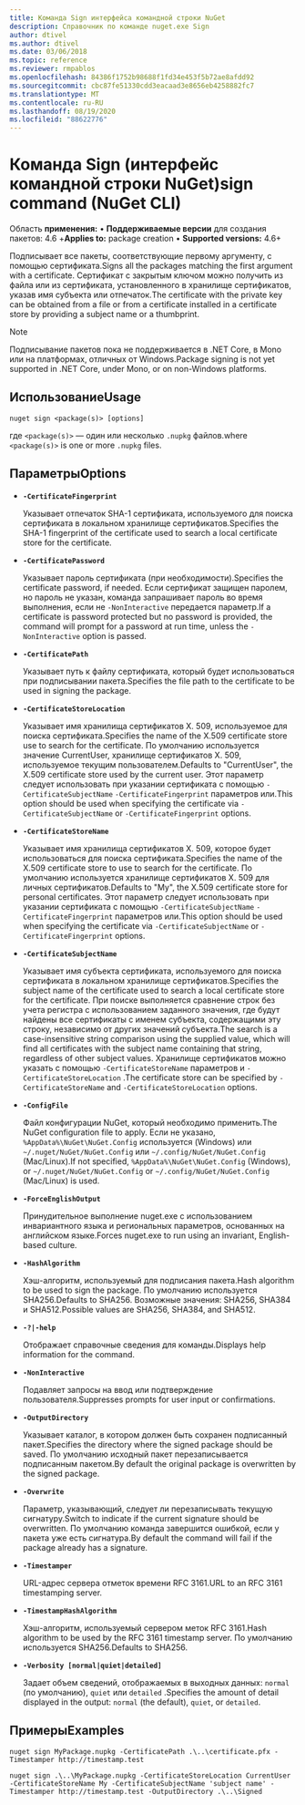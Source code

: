 ```yaml
---
title: Команда Sign интерфейса командной строки NuGet
description: Справочник по команде nuget.exe Sign
author: dtivel
ms.author: dtivel
ms.date: 03/06/2018
ms.topic: reference
ms.reviewer: rmpablos
ms.openlocfilehash: 84386f1752b98688f1fd34e453f5b72ae8afdd92
ms.sourcegitcommit: cbc87fe51330cdd3eacaad3e8656eb4258882fc7
ms.translationtype: MT
ms.contentlocale: ru-RU
ms.lasthandoff: 08/19/2020
ms.locfileid: "88622776"
---
```

# <a name="sign-command-nuget-cli"></a><span data-ttu-id="3c4fd-103">Команда Sign (интерфейс командной строки NuGet)</span><span class="sxs-lookup"><span data-stu-id="3c4fd-103">sign command (NuGet CLI)</span></span>

<span data-ttu-id="3c4fd-104">Область **применения:** &bullet; **Поддерживаемые версии** для создания пакетов: 4.6 +</span><span class="sxs-lookup"><span data-stu-id="3c4fd-104">**Applies to:** package creation &bullet; **Supported versions:** 4.6+</span></span>

<span data-ttu-id="3c4fd-105">Подписывает все пакеты, соответствующие первому аргументу, с помощью сертификата.</span><span class="sxs-lookup"><span data-stu-id="3c4fd-105">Signs all the packages matching the first argument with a certificate.</span></span> <span data-ttu-id="3c4fd-106">Сертификат с закрытым ключом можно получить из файла или из сертификата, установленного в хранилище сертификатов, указав имя субъекта или отпечаток.</span><span class="sxs-lookup"><span data-stu-id="3c4fd-106">The certificate with the private key can be obtained from a file or from a certificate installed in a certificate store by providing a subject name or a thumbprint.</span></span>

> [!Note]
> <span data-ttu-id="3c4fd-107">Подписывание пакетов пока не поддерживается в .NET Core, в Mono или на платформах, отличных от Windows.</span><span class="sxs-lookup"><span data-stu-id="3c4fd-107">Package signing is not yet supported in .NET Core, under Mono, or on non-Windows platforms.</span></span>

## <a name="usage"></a><span data-ttu-id="3c4fd-108">Использование</span><span class="sxs-lookup"><span data-stu-id="3c4fd-108">Usage</span></span>

```cli
nuget sign <package(s)> [options]
```

<span data-ttu-id="3c4fd-109">где `<package(s)>` — один или несколько `.nupkg` файлов.</span><span class="sxs-lookup"><span data-stu-id="3c4fd-109">where `<package(s)>` is one or more `.nupkg` files.</span></span>

## <a name="options"></a><span data-ttu-id="3c4fd-110">Параметры</span><span class="sxs-lookup"><span data-stu-id="3c4fd-110">Options</span></span>

- **`-CertificateFingerprint`**

  <span data-ttu-id="3c4fd-111">Указывает отпечаток SHA-1 сертификата, используемого для поиска сертификата в локальном хранилище сертификатов.</span><span class="sxs-lookup"><span data-stu-id="3c4fd-111">Specifies the SHA-1 fingerprint of the certificate used to search a local certificate store for the certificate.</span></span>

- **`-CertificatePassword`**

  <span data-ttu-id="3c4fd-112">Указывает пароль сертификата (при необходимости).</span><span class="sxs-lookup"><span data-stu-id="3c4fd-112">Specifies the certificate password, if needed.</span></span> <span data-ttu-id="3c4fd-113">Если сертификат защищен паролем, но пароль не указан, команда запрашивает пароль во время выполнения, если не `-NonInteractive` передается параметр.</span><span class="sxs-lookup"><span data-stu-id="3c4fd-113">If a certificate is password protected but no password is provided, the command will prompt for a password at run time, unless the `-NonInteractive` option is passed.</span></span>

- **`-CertificatePath`**

  <span data-ttu-id="3c4fd-114">Указывает путь к файлу сертификата, который будет использоваться при подписывании пакета.</span><span class="sxs-lookup"><span data-stu-id="3c4fd-114">Specifies the file path to the certificate to be used in signing the package.</span></span>

- **`-CertificateStoreLocation`**

  <span data-ttu-id="3c4fd-115">Указывает имя хранилища сертификатов X. 509, используемое для поиска сертификата.</span><span class="sxs-lookup"><span data-stu-id="3c4fd-115">Specifies the name of the X.509 certificate store use to search for the certificate.</span></span> <span data-ttu-id="3c4fd-116">По умолчанию используется значение CurrentUser, хранилище сертификатов X. 509, используемое текущим пользователем.</span><span class="sxs-lookup"><span data-stu-id="3c4fd-116">Defaults to "CurrentUser", the X.509 certificate store used by the current user.</span></span> <span data-ttu-id="3c4fd-117">Этот параметр следует использовать при указании сертификата с помощью `-CertificateSubjectName` `-CertificateFingerprint` параметров или.</span><span class="sxs-lookup"><span data-stu-id="3c4fd-117">This option should be used when specifying the certificate via `-CertificateSubjectName` or `-CertificateFingerprint` options.</span></span>

- **`-CertificateStoreName`**

  <span data-ttu-id="3c4fd-118">Указывает имя хранилища сертификатов X. 509, которое будет использоваться для поиска сертификата.</span><span class="sxs-lookup"><span data-stu-id="3c4fd-118">Specifies the name of the X.509 certificate store to use to search for the certificate.</span></span> <span data-ttu-id="3c4fd-119">По умолчанию используется хранилище сертификатов X. 509 для личных сертификатов.</span><span class="sxs-lookup"><span data-stu-id="3c4fd-119">Defaults to "My", the X.509 certificate store for personal certificates.</span></span> <span data-ttu-id="3c4fd-120">Этот параметр следует использовать при указании сертификата с помощью `-CertificateSubjectName` `-CertificateFingerprint` параметров или.</span><span class="sxs-lookup"><span data-stu-id="3c4fd-120">This option should be used when specifying the certificate via `-CertificateSubjectName` or `-CertificateFingerprint` options.</span></span>

- **`-CertificateSubjectName`**

  <span data-ttu-id="3c4fd-121">Указывает имя субъекта сертификата, используемого для поиска сертификата в локальном хранилище сертификатов.</span><span class="sxs-lookup"><span data-stu-id="3c4fd-121">Specifies the subject name of the certificate used to search a local certificate store for the certificate.</span></span>  <span data-ttu-id="3c4fd-122">При поиске выполняется сравнение строк без учета регистра с использованием заданного значения, где будут найдены все сертификаты с именем субъекта, содержащими эту строку, независимо от других значений субъекта.</span><span class="sxs-lookup"><span data-stu-id="3c4fd-122">The search is a case-insensitive string comparison using the supplied value, which will find all certificates with the subject name containing that string, regardless of other subject values.</span></span>  <span data-ttu-id="3c4fd-123">Хранилище сертификатов можно указать с помощью `-CertificateStoreName` параметров и `-CertificateStoreLocation` .</span><span class="sxs-lookup"><span data-stu-id="3c4fd-123">The certificate store can be specified by `-CertificateStoreName` and `-CertificateStoreLocation` options.</span></span>

- **`-ConfigFile`**

  <span data-ttu-id="3c4fd-124">Файл конфигурации NuGet, который необходимо применить.</span><span class="sxs-lookup"><span data-stu-id="3c4fd-124">The NuGet configuration file to apply.</span></span> <span data-ttu-id="3c4fd-125">Если не указано, `%AppData%\NuGet\NuGet.Config` используется (Windows) или `~/.nuget/NuGet/NuGet.Config` или `~/.config/NuGet/NuGet.Config` (Mac/Linux).</span><span class="sxs-lookup"><span data-stu-id="3c4fd-125">If not specified, `%AppData%\NuGet\NuGet.Config` (Windows), or `~/.nuget/NuGet/NuGet.Config` or `~/.config/NuGet/NuGet.Config` (Mac/Linux) is used.</span></span>

- **`-ForceEnglishOutput`**

  <span data-ttu-id="3c4fd-126">Принудительное выполнение nuget.exe с использованием инвариантного языка и региональных параметров, основанных на английском языке.</span><span class="sxs-lookup"><span data-stu-id="3c4fd-126">Forces nuget.exe to run using an invariant, English-based culture.</span></span>

- **`-HashAlgorithm`**

  <span data-ttu-id="3c4fd-127">Хэш-алгоритм, используемый для подписания пакета.</span><span class="sxs-lookup"><span data-stu-id="3c4fd-127">Hash algorithm to be used to sign the package.</span></span> <span data-ttu-id="3c4fd-128">По умолчанию используется SHA256.</span><span class="sxs-lookup"><span data-stu-id="3c4fd-128">Defaults to SHA256.</span></span> <span data-ttu-id="3c4fd-129">Возможные значения: SHA256, SHA384 и SHA512.</span><span class="sxs-lookup"><span data-stu-id="3c4fd-129">Possible values are SHA256, SHA384, and SHA512.</span></span>

- **`-?|-help`**

  <span data-ttu-id="3c4fd-130">Отображает справочные сведения для команды.</span><span class="sxs-lookup"><span data-stu-id="3c4fd-130">Displays help information for the command.</span></span>

- **`-NonInteractive`**

  <span data-ttu-id="3c4fd-131">Подавляет запросы на ввод или подтверждение пользователя.</span><span class="sxs-lookup"><span data-stu-id="3c4fd-131">Suppresses prompts for user input or confirmations.</span></span>

- **`-OutputDirectory`**

  <span data-ttu-id="3c4fd-132">Указывает каталог, в котором должен быть сохранен подписанный пакет.</span><span class="sxs-lookup"><span data-stu-id="3c4fd-132">Specifies the directory where the signed package should be saved.</span></span> <span data-ttu-id="3c4fd-133">По умолчанию исходный пакет перезаписывается подписанным пакетом.</span><span class="sxs-lookup"><span data-stu-id="3c4fd-133">By default the original package is overwritten by the signed package.</span></span>

- **`-Overwrite`**

  <span data-ttu-id="3c4fd-134">Параметр, указывающий, следует ли перезаписывать текущую сигнатуру.</span><span class="sxs-lookup"><span data-stu-id="3c4fd-134">Switch to indicate if the current signature should be overwritten.</span></span> <span data-ttu-id="3c4fd-135">По умолчанию команда завершится ошибкой, если у пакета уже есть сигнатура.</span><span class="sxs-lookup"><span data-stu-id="3c4fd-135">By default the command will fail if the package already has a signature.</span></span>

- **`-Timestamper`**

  <span data-ttu-id="3c4fd-136">URL-адрес сервера отметок времени RFC 3161.</span><span class="sxs-lookup"><span data-stu-id="3c4fd-136">URL to an RFC 3161 timestamping server.</span></span>

- **`-TimestampHashAlgorithm`**

  <span data-ttu-id="3c4fd-137">Хэш-алгоритм, используемый сервером меток RFC 3161.</span><span class="sxs-lookup"><span data-stu-id="3c4fd-137">Hash algorithm to be used by the RFC 3161 timestamp server.</span></span> <span data-ttu-id="3c4fd-138">По умолчанию используется SHA256.</span><span class="sxs-lookup"><span data-stu-id="3c4fd-138">Defaults to SHA256.</span></span>

- **`-Verbosity [normal|quiet|detailed]`**

  <span data-ttu-id="3c4fd-139">Задает объем сведений, отображаемых в выходных данных: `normal` (по умолчанию), `quiet` или `detailed` .</span><span class="sxs-lookup"><span data-stu-id="3c4fd-139">Specifies the amount of detail displayed in the output: `normal` (the default), `quiet`, or `detailed`.</span></span>

## <a name="examples"></a><span data-ttu-id="3c4fd-140">Примеры</span><span class="sxs-lookup"><span data-stu-id="3c4fd-140">Examples</span></span>

```cli
nuget sign MyPackage.nupkg -CertificatePath .\..\certificate.pfx -Timestamper http://timestamp.test

nuget sign .\..\MyPackage.nupkg -CertificateStoreLocation CurrentUser -CertificateStoreName My -CertificateSubjectName 'subject name' -Timestamper http://timestamp.test -OutputDirectory .\..\Signed
```
